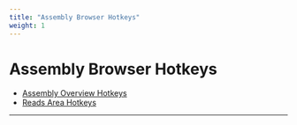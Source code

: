 ```yaml
---
title: "Assembly Browser Hotkeys"
weight: 1
---
```



# Assembly Browser Hotkeys

*   [Assembly Overview Hotkeys](assembly-overview-hotkeys.md)
*   [Reads Area Hotkeys](reads-area-hotkeys.md)


---------------------------------------------------------------------------------------------------------------------------------------